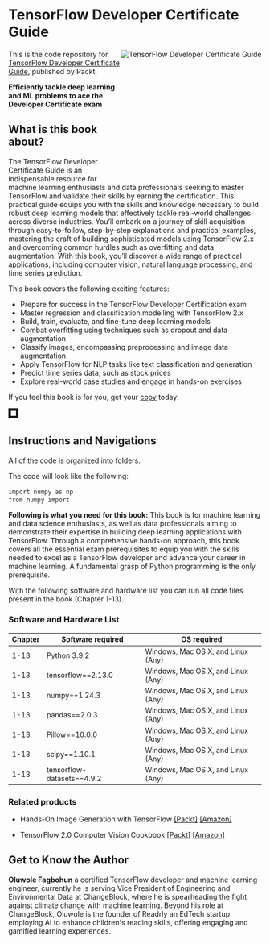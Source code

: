 # TensorFlow Developer Certificate Guide

<a href="https://www.packtpub.com/product/tensorflow-developer-certificate-guide/9781803240138"><img src="https://content.packt.com/B18118/cover_image_small.jpg" alt="TensorFlow Developer Certificate Guide" height="256px" align="right"></a>

This is the code repository for [TensorFlow Developer Certificate Guide](https://www.packtpub.com/product/tensorflow-developer-certificate-guide/9781803240138), published by Packt.

**Efficiently tackle deep learning and ML problems to ace the Developer Certificate exam**

## What is this book about?
The TensorFlow Developer Certificate Guide is an indispensable resource for machine learning enthusiasts and data professionals seeking to master TensorFlow and validate their skills by earning the certification. This practical guide equips you with the skills and knowledge necessary to build robust deep learning models that effectively tackle real-world challenges across diverse industries.
You’ll embark on a journey of skill acquisition through easy-to-follow, step-by-step explanations and practical examples, mastering the craft of building sophisticated models using TensorFlow 2.x and overcoming common hurdles such as overfitting and data augmentation. With this book, you’ll discover a wide range of practical applications, including computer vision, natural language processing, and time series prediction.

This book covers the following exciting features: 
* Prepare for success in the TensorFlow Developer Certification exam
* Master regression and classification modelling with TensorFlow 2.x
* Build, train, evaluate, and fine-tune deep learning models
* Combat overfitting using techniques such as dropout and data augmentation
* Classify images, encompassing preprocessing and image data augmentation
* Apply TensorFlow for NLP tasks like text classification and generation
* Predict time series data, such as stock prices
* Explore real-world case studies and engage in hands-on exercises

If you feel this book is for you, get your [copy](https://www.amazon.com/dp/180324013X) today!

<a href="https://www.packtpub.com/?utm_source=github&utm_medium=banner&utm_campaign=GitHubBanner"><img src="https://raw.githubusercontent.com/PacktPublishing/GitHub/master/GitHub.png" alt="https://www.packtpub.com/" border="5" /></a>

## Instructions and Navigations
All of the code is organized into folders.

The code will look like the following:
```
import numpy as np
from numpy import
```

**Following is what you need for this book:**
This book is for machine learning and data science enthusiasts, as well as data professionals aiming to demonstrate their expertise in building deep learning applications with TensorFlow. Through a comprehensive hands-on approach, this book covers all the essential exam prerequisites to equip you with the skills needed to excel as a TensorFlow developer and advance your career in machine learning. A fundamental grasp of Python programming is the only prerequisite.	

With the following software and hardware list you can run all code files present in the book (Chapter 1-13).

### Software and Hardware List

| Chapter  | Software required                                                                    | OS required                        |
| -------- | -------------------------------------------------------------------------------------| -----------------------------------|
| 1-13 		   |   			Python 3.9.2 | Windows, Mac OS X, and Linux (Any) |
|1-13        |tensorflow==2.13.0 | Windows, Mac OS X, and Linux (Any) |
|1-13|       numpy==1.24.3 | Windows, Mac OS X, and Linux (Any) |
|1-13       | pandas==2.0.3 | Windows, Mac OS X, and Linux (Any) |
|1-13        |Pillow==10.0.0 | Windows, Mac OS X, and Linux (Any) |
|1-13      |scipy==1.10.1 | Windows, Mac OS X, and Linux (Any) |
|1-13        |tensorflow-datasets==4.9.2				                                            			  | Windows, Mac OS X, and Linux (Any) |


### Related products <Other books you may enjoy>
* Hands-On Image Generation with TensorFlow [[Packt]](https://www.packtpub.com/product/hands-on-image-generation-with-tensorflow/9781838826789) [[Amazon]](https://www.amazon.in/Hands-Image-Generation-TensorFlow-generating/dp/1838826785)

* TensorFlow 2.0 Computer Vision Cookbook [[Packt]](https://www.packtpub.com/product/tensorflow-20-computer-vision-cookbook/9781838829131) [[Amazon]](https://www.amazon.in/TensorFlow-2-0-Computer-Vision-Cookbook/dp/183882913X)

## Get to Know the Author
**Oluwole Fagbohun** a certified TensorFlow developer and machine learning engineer, currently he is serving Vice President of Engineering and Environmental Data at ChangeBlock, where he is spearheading the fight against climate change with machine learning. Beyond his role at ChangeBlock, Oluwole is the founder of Readrly an EdTech startup employing AI to enhance children's reading skills, offering engaging and gamified learning experiences.	
